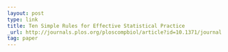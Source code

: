 ```yaml
---
layout: post
type: link
title: Ten Simple Rules for Effective Statistical Practice
_url: http://journals.plos.org/ploscompbiol/article?id=10.1371/journal.pcbi.1004961
tag: paper
---
```


